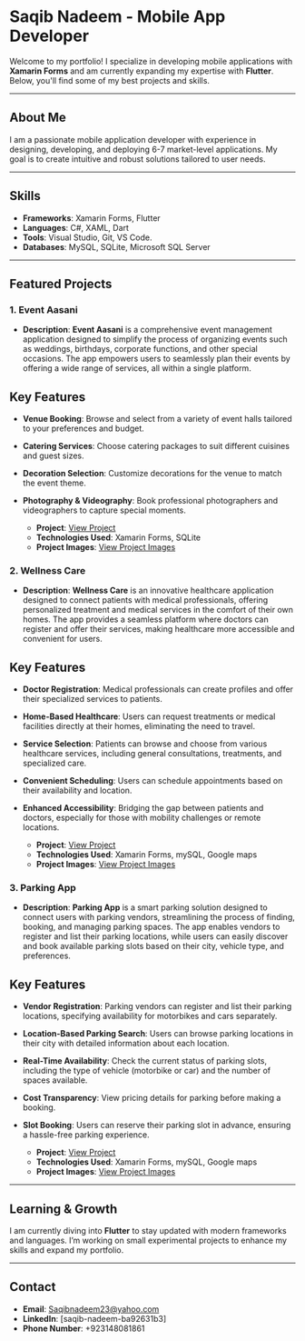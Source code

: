 # **Saqib Nadeem - Mobile App Developer**

Welcome to my portfolio! I specialize in developing mobile applications with **Xamarin Forms** and am currently expanding my expertise with **Flutter**. 
Below, you'll find some of my best projects and skills.

---

## **About Me**
I am a passionate mobile application developer with experience in designing, developing, and deploying 6-7 market-level applications. My goal is to create intuitive and robust solutions tailored to user needs.

---

## **Skills**
- **Frameworks**: Xamarin Forms, Flutter
- **Languages**: C#, XAML, Dart
- **Tools**: Visual Studio, Git, VS Code.
- **Databases**: MySQL, SQLite, Microsoft SQL Server

---

## **Featured Projects**
### 1. **Event Aasani**
   - **Description**: **Event Aasani** is a comprehensive event management application designed to simplify the process of organizing events such as weddings, birthdays, corporate functions, and other special occasions. The app empowers users to seamlessly plan their events by offering a wide range of services, all within a single platform.

## **Key Features**
- **Venue Booking**: Browse and select from a variety of event halls tailored to your preferences and budget.
- **Catering Services**: Choose catering packages to suit different cuisines and guest sizes.
- **Decoration Selection**: Customize decorations for the venue to match the event theme.
- **Photography & Videography**: Book professional photographers and videographers to capture special moments.

   - **Project**: [View Project](https://github.com/SaqibNadeem23/Event-Aasani)
   - **Technologies Used**: Xamarin Forms, SQLite
   - **Project Images**: [View Project Images](https://github.com/SaqibNadeem23/Event-Aasani/tree/master/EVmain/Event%20Aasani%20Images)


### 2. **Wellness Care**
   - **Description**: **Wellness Care** is an innovative healthcare application designed to connect patients with medical professionals, offering personalized treatment and medical services in the comfort of their own homes. The app provides a seamless platform where doctors can register and offer their services, making healthcare more accessible and convenient for users.

## **Key Features**
- **Doctor Registration**: Medical professionals can create profiles and offer their specialized services to patients.
- **Home-Based Healthcare**: Users can request treatments or medical facilities directly at their homes, eliminating the need to travel.
- **Service Selection**: Patients can browse and choose from various healthcare services, including general consultations, treatments, and specialized care.
- **Convenient Scheduling**: Users can schedule appointments based on their availability and location.
- **Enhanced Accessibility**: Bridging the gap between patients and doctors, especially for those with mobility challenges or remote locations.
  
   - **Project**: [View Project](https://github.com/SaqibNadeem23/Wellness-Care)
   - **Technologies Used**: Xamarin Forms, mySQL, Google maps
   - **Project Images**: [View Project Images](https://github.com/SaqibNadeem23/Wellness-Care/tree/main/Wellness%20Care%20Project%20Images)


### 3. **Parking App**
   - **Description**: **Parking App** is a smart parking solution designed to connect users with parking vendors, streamlining the process of finding, booking, and managing parking spaces. The app enables vendors to register and list their parking locations, while users can easily discover and book available parking slots based on their city, vehicle type, and preferences.

## **Key Features**
- **Vendor Registration**: Parking vendors can register and list their parking locations, specifying availability for motorbikes and cars separately.
- **Location-Based Parking Search**: Users can browse parking locations in their city with detailed information about each location.
- **Real-Time Availability**: Check the current status of parking slots, including the type of vehicle (motorbike or car) and the number of spaces available.
- **Cost Transparency**: View pricing details for parking before making a booking.
- **Slot Booking**: Users can reserve their parking slot in advance, ensuring a hassle-free parking experience.

  
   - **Project**: [View Project](https://github.com/SaqibNadeem23/Parking)
   - **Technologies Used**: Xamarin Forms, mySQL, Google maps
   - **Project Images**: [View Project Images](https://github.com/SaqibNadeem23/Parking/tree/main/Park%20Karo%20Car%20Images)
  
---

## **Learning & Growth**
I am currently diving into **Flutter** to stay updated with modern frameworks and languages. I’m working on small experimental projects to enhance my skills and expand my portfolio.

---

## **Contact**
- **Email**: Saqibnadeem23@yahoo.com
- **LinkedIn**: [saqib-nadeem-ba92631b3]
- **Phone Number**: +923148081861
